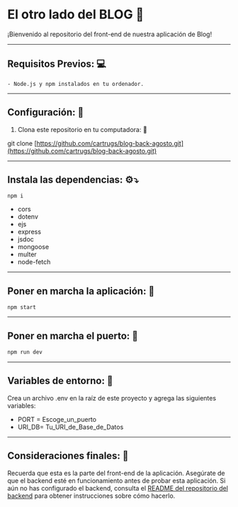 # El otro lado del BLOG :memo:

¡Bienvenido al repositorio del front-end de nuestra aplicación de Blog!
____________________________

## Requisitos Previos: :computer:

```
- Node.js y npm instalados en tu ordenador.
```
____________________________

## Configuración: :triangular_ruler:

1. Clona este repositorio en tu computadora: :repeat_one: 

git clone [https://github.com/cartrugs/blog-back-agosto.git](https://github.com/cartrugs/blog-back-agosto.git)
____________________________


## Instala las dependencias: :gear::arrow_heading_down:

```
npm i
```
- cors  
- dotenv
- ejs
- express
- jsdoc
- mongoose
- multer 
- node-fetch

____________________________

## Poner en marcha la aplicación: :rocket:
```
npm start
```
____________________________

## Poner en marcha el puerto: :electric_plug: 
```javascript
npm run dev 
``` 
____________________________

## Variables de entorno: :key:

Crea un archivo .env en la raíz de este proyecto y agrega las siguientes variables:

- PORT = Escoge_un_puerto
- URI_DB= Tu_URI_de_Base_de_Datos

____________________________

## Consideraciones finales: :thought_balloon:

Recuerda que esta es la parte del front-end de la aplicación. Asegúrate de que el backend esté en funcionamiento antes de probar esta aplicación. Si aún no has configurado el backend, consulta el [README del repositorio del backend](https://github.com/cartrugs/blog-back-agosto.git) para obtener instrucciones sobre cómo hacerlo.